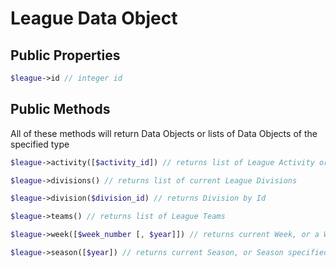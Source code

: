 # League Data Object

## Public Properties
```php
$league->id // integer id
```

## Public Methods
All of these methods will return Data Objects or lists of Data Objects of the specified type
```php
$league->activity([$activity_id]) // returns list of League Activity or Activity by Id

$league->divisions() // returns list of current League Divisions

$league->division($division_id) // returns Division by Id

$league->teams() // returns list of League Teams

$league->week([$week_number [, $year]]) // returns current Week, or a Week specified by number and optional year

$league->season([$year]) // returns current Season, or Season specified by year
```
